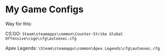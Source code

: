 # My Game Configs
Way for this:

CS:GO: ``Steam\steamapps\common\Counter-Strike Global Offensive\csgo\cfg\autoexec.cfg``

Apex Legends: ``\Steam\steamapps\common\Apex Legends\cfg\autoexec.cfg``